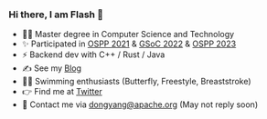 ### Hi there, I am Flash 👋

<!--
**Young-Flash/Young-Flash** is a ✨ _special_ ✨ repository because its `README.md` (this file) appears on your GitHub profile.
-->

- 👨‍🎓 Master degree in Computer Science and Technology
- ✨ Participated in [OSPP 2021](https://summer-ospp.ac.cn/2021/) & [GSoC 2022](https://summerofcode.withgoogle.com/programs/2022) & [OSPP 2023](https://summer-ospp.ac.cn/)
- ⚡ Backend dev with C++ / Rust / Java
- ✍️ See my [Blog](https://young-flash.github.io/)
- 🏊‍♂️ Swimming enthusiasts (Butterfly, Freestyle, Breaststroke)
- 👉 Find me at [Twitter](https://twitter.com/temp6521)
- 📮 Contact me via dongyang@apache.org (May not reply soon)

<!--
 ![Young-Flash's GitHub stats](https://github-readme-stats.vercel.app/api?username=Young-Flash&count_private=true&show_icons=true&hide=stars)
 -->
